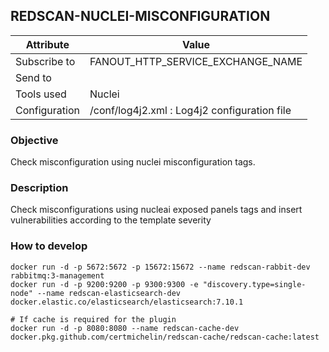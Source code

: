 ## REDSCAN-NUCLEI-MISCONFIGURATION

| Attribute     | Value                                        |
| ------------- | -------------------------------------------- |
| Subscribe to  | FANOUT_HTTP_SERVICE_EXCHANGE_NAME            |
| Send to       |                                              |
| Tools used    | Nuclei                                       |
| Configuration | /conf/log4j2.xml : Log4j2 configuration file |

### Objective

Check misconfiguration using nuclei misconfiguration tags.

### Description

Check misconfigurations using nucleai exposed panels tags and insert vulnerabilities according to the template severity

### How to develop

```
docker run -d -p 5672:5672 -p 15672:15672 --name redscan-rabbit-dev rabbitmq:3-management
docker run -d -p 9200:9200 -p 9300:9300 -e "discovery.type=single-node" --name redscan-elasticsearch-dev docker.elastic.co/elasticsearch/elasticsearch:7.10.1

# If cache is required for the plugin
docker run -d -p 8080:8080 --name redscan-cache-dev docker.pkg.github.com/certmichelin/redscan-cache/redscan-cache:latest
```